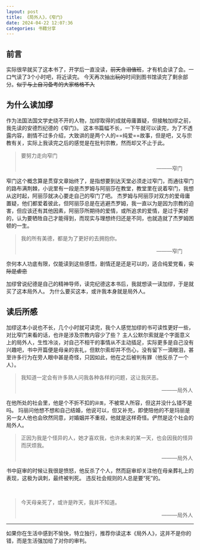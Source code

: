 ```yaml
---
layout: post
title: 《局外人》，《窄门》
date: 2024-04-22 12:07:36
categories: 书籍分享
---
```




## 前言

实际很早就买了这本书了，开学后一直没读，~~前天含泪值班~~，才有机会读了会。一口气读了3个小时吧，将近读完。
今天再次抽出~~玩的~~时间到图书馆读完了剩余部分。~~似乎与上自习备考的大家格格不入~~

## 为什么读加缪

作为法国法国文学史绕不开的人物，加缪取得的成就毋庸置疑，但接触加缪之前，我先读的安德烈纪德的《窄门》。
这本书篇幅不长，一下午就可以读完，为了不透露内容，剧情不过多介绍，大致讲的是两个人的==纯爱==故事，但是吧，又与宗教有关，实际上我读完之后的感觉是在批判宗教，然而却又不止于此。

> 要努力走向窄门
>
> &emsp;&emsp;&emsp;&emsp;&emsp;&emsp;&emsp;&emsp;&emsp;&emsp;&emsp;&emsp;&emsp;&emsp;&emsp;&emsp;&emsp;&emsp;&emsp;&emsp;&emsp;&emsp;&emsp;&emsp;&emsp;&emsp;———窄门

窄门这个概念算是贯穿文章始终了，是指想要到达天堂必须走过窄门，而通往窄门的路布满荆棘，小说里有一段是杰罗姆与阿丽莎在教堂，教堂里在说着窄门，我想从这时起，阿丽莎就决心要走自己的窄门了吧。
杰罗姆与阿丽莎对双方的爱毋庸置疑，他们都爱着彼此，但阿丽莎总是在逃避杰罗姆，我一直以为是因为宗教的迫害，但应该还有其他因素，阿丽莎所期待的爱情，或所追求的爱情，是过于美好的，认为要牺牲自己才能得到，而现实与理想终归还是不同，也就造就了杰罗姆困顿的一生。

> 我的所有美德，都是为了更好的去拥抱你。
>
> &emsp;&emsp;&emsp;&emsp;&emsp;&emsp;&emsp;&emsp;&emsp;&emsp;&emsp;&emsp;&emsp;&emsp;&emsp;&emsp;&emsp;&emsp;&emsp;&emsp;&emsp;&emsp;&emsp;&emsp;&emsp;&emsp;———窄门

奈何本人功底有限，仅能读到这些感悟，剧情还是还是可以的，适合纯爱党看，~~实际是虐恋~~

加缪曾说纪德是自己的精神导师，读完纪德这本书后，我就想读一读加缪，于是就买了这本局外人。
为什么要买这本，或许我本身就是局外人。

## 读后所感

加缪这本小说也不长，几个小时就可读完，我个人感觉加缪的书可读性更好一些，对比窄门来看的话，也许是涉及宗教内容少了些？
主人公默尔索就是个字面意义上的局外人，生性冷淡，对自己不相干的事情从不主动插足，实际更多是自己没有兴趣吧，书中开篇便是母亲的丧礼，但默尔索却并不伤心，没有留下一滴眼泪，甚至许多行为在旁人眼中甚是奇怪，只因如此，他在之后被判有罪（他反杀了一个人）。

> 我知道一定会有许多熟人问我各种各样的问题，这让我厌恶。
>
> &emsp;&emsp;&emsp;&emsp;&emsp;&emsp;&emsp;&emsp;&emsp;&emsp;&emsp;&emsp;&emsp;&emsp;&emsp;&emsp;&emsp;&emsp;&emsp;&emsp;&emsp;&emsp;&emsp;&emsp;&emsp;&emsp;&emsp;———局外人

在他所处的社会里，他是个不折不扣的`异类`，不被常人所容，但这并没什么错不是吗。
玛丽问他想不想和自己结婚，他说可以，但又补充，即使陪他的不是玛丽是另一女人他也会欣然同意，对婚姻并不重视，他就是这样奇怪。俨然是这个社会的局外人。

> 正因为我是个怪异的人，她才喜欢我，也许未来的某一天，也会因我的怪异而厌烦我。
>
> &emsp;&emsp;&emsp;&emsp;&emsp;&emsp;&emsp;&emsp;&emsp;&emsp;&emsp;&emsp;&emsp;&emsp;&emsp;&emsp;&emsp;&emsp;&emsp;&emsp;&emsp;&emsp;&emsp;&emsp;&emsp;&emsp;&emsp;———局外人

书中庭审的时候让我很是愤怒，他反杀了个人，然而庭审却关注他在母亲葬礼上的表现，这极为讽刺，最终被判死。
违反社会规则的人总是要“死”的。

&emsp;

>今天母亲死了，或许是昨天，我并不知道。
>
>&emsp;&emsp;&emsp;&emsp;&emsp;&emsp;&emsp;&emsp;&emsp;&emsp;&emsp;&emsp;&emsp;&emsp;&emsp;&emsp;&emsp;&emsp;&emsp;&emsp;&emsp;&emsp;&emsp;&emsp;&emsp;&emsp;&emsp;———局外人



---

如果你在生活中感到不愉快，特立独行，推荐你读这本《局外人》，这并不是你的错，而是生活强加给了对你的审判。